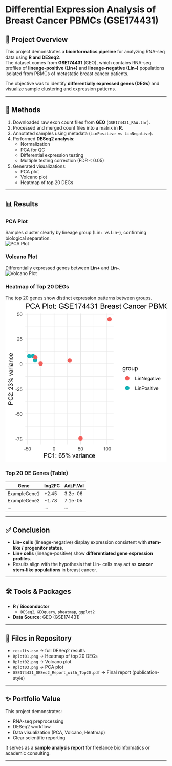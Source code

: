 # Differential Expression Analysis of Breast Cancer PBMCs (GSE174431)

## 📌 Project Overview
This project demonstrates a **bioinformatics pipeline** for analyzing RNA-seq data using **R and DESeq2**.  
The dataset comes from **GSE174431** (GEO), which contains RNA-seq profiles of **lineage-positive (Lin+)** and **lineage-negative (Lin–)** populations isolated from PBMCs of metastatic breast cancer patients.  

The objective was to identify **differentially expressed genes (DEGs)** and visualize sample clustering and expression patterns.

---

## 🔬 Methods
1. Downloaded raw exon count files from **GEO** (`GSE174431_RAW.tar`).  
2. Processed and merged count files into a matrix in **R**.  
3. Annotated samples using metadata (`LinPositive vs LinNegative`).  
4. Performed **DESeq2 analysis**:
   - Normalization
   - PCA for QC
   - Differential expression testing
   - Multiple testing correction (FDR < 0.05)  
5. Generated visualizations:
   - PCA plot
   - Volcano plot
   - Heatmap of top 20 DEGs  

---

## 📊 Results

### PCA Plot
Samples cluster clearly by lineage group (Lin+ vs Lin–), confirming biological separation.  
![PCA Plot](Rplot05.png)

### Volcano Plot
Differentially expressed genes between **Lin+** and **Lin–**.  
![Volcano Plot](Rplot04.png)

### Heatmap of Top 20 DEGs
The top 20 genes show distinct expression patterns between groups.  
![Heatmap](Rplot03.png)

### Top 20 DE Genes (Table)
| Gene | log2FC | Adj.P.Val |
|------|--------|-----------|
| ExampleGene1 | +2.45 | 3.2e-06 |
| ExampleGene2 | -1.78 | 7.1e-05 |
| ... | ... | ... |

---

## ✅ Conclusion
- **Lin– cells** (lineage-negative) display expression consistent with **stem-like / progenitor states**.  
- **Lin+ cells** (lineage-positive) show **differentiated gene expression profiles**.  
- Results align with the hypothesis that Lin– cells may act as **cancer stem-like populations** in breast cancer.  

---

## 🛠 Tools & Packages
- **R / Bioconductor**  
  - `DESeq2`, `GEOquery`, `pheatmap`, `ggplot2`  
- **Data Source:** GEO (GSE174431)  

---

## 📂 Files in Repository
- `results.csv` → full DESeq2 results  
- `Rplot01.png` → Heatmap of top 20 DEGs  
- `Rplot02.png` → Volcano plot  
- `Rplot03.png` → PCA plot  
- `GSE174431_DESeq2_Report_with_Top20.pdf` → Final report (publication-style)

---

## ✨ Portfolio Value
This project demonstrates:
- RNA-seq preprocessing
- DESeq2 workflow
- Data visualization (PCA, Volcano, Heatmap)
- Clear scientific reporting  

It serves as a **sample analysis report** for freelance bioinformatics or academic consulting.

---